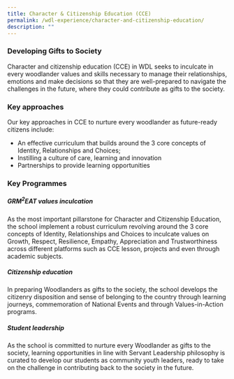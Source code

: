 ```yaml
---
title: Character & Citizenship Education (CCE)
permalink: /wdl-experience/character-and-citizenship-education/
description: ""
---
```

### Developing Gifts to Society

Character and citizenship education (CCE) in WDL seeks to inculcate in every woodlander values and skills necessary to manage their relationships, emotions and make decisions so that they are well-prepared to navigate the challenges in the future, where they could contribute as gifts to the society.

### Key approaches

Our key approaches in CCE to nurture every woodlander as future-ready citizens include:

*   An effective curriculum that builds around the 3 core concepts of Identity, Relationships and Choices;
*   Instilling a culture of care, learning and innovation
*   Partnerships to provide learning opportunities

### Key Programmes

##### GRM<sup>2</sup>EAT values inculcation

As the most important pillarstone for Character and Citizenship Education, the school implement a robust curriculum revolving around the 3 core concepts of Identity, Relationships and Choices to inculcate values on Growth, Respect, Resilience, Empathy, Appreciation and Trustworthiness across different platforms such as CCE lesson, projects and even through academic subjects.

##### Citizenship education

In preparing Woodlanders as gifts to the society, the school develops the citizenry disposition and sense of belonging to the country through learning journeys, commemoration of National Events and through Values-in-Action programs.

##### Student leadership

As the school is committed to nurture every Woodlander as gifts to the society, learning opportunities in line with Servant Leadership philosophy is curated to develop our students as community youth leaders, ready to take on the challenge in contributing back to the society in the future.
